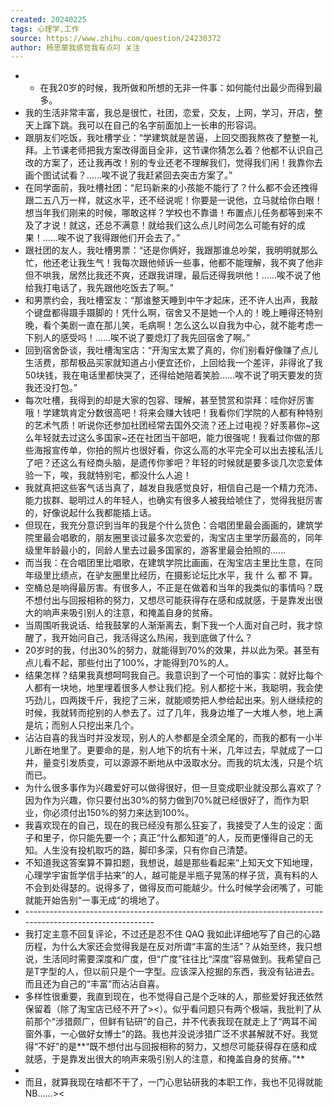 ```yaml
---
created: 20240225
tags: 心理学,工作
source: https://www.zhihu.com/question/24230372
author: 杨思蒙我感觉我有点叼 关注
---
```

- - 在我20岁的时候，我所做和所想的无非一件事：如何能付出最少而得到最多。
- 我的生活非常丰富，我总是很忙，社团，恋爱，交友，上网，学习，开店，整天上蹿下跳。我可以在自己的名字前面加上一长串的形容词。
- 跟朋友们吃饭，我吐槽学业：“学建筑就是苦逼，上回交图我熬夜了整整一礼拜。上节课老师把我方案改得面目全非，这节课你猜怎么着？他都不认识自己改的方案了，还让我再改！别的专业还老不理解我们，觉得我们闲！我靠你去画个图试试看？……唉不说了我赶紧回去突击方案了。”
- 在同学面前，我吐槽社团：“尼玛新来的小孩能不能行了？什么都不会还拽得跟二五八万一样，就这水平，还不经说呢！你要是一说他，立马就给你白眼！想当年我们刚来的时候，哪敢这样？学校也不靠谱！布置点儿任务都等到来不及了才说！就这，还总不满意！就给我们这么点儿时间怎么可能有好的成果！……唉不说了我得跟他们开会去了。”
- 跟社团的友人，我吐槽男票：“还是你俩好，我跟那谁总吵架，我明明就那么忙，他还老让我生气！我每次跟他倾诉一些事，他都不能理解，我不爽了他非但不哄我，居然比我还不爽，还跟我讲理，最后还得我哄他！……唉不说了他给我打电话了，我先跟他吃饭去了啊。”
- 和男票约会，我吐槽室友：“那谁整天睡到中午才起床，还不许人出声，我敲个键盘都得蹑手蹑脚的！凭什么啊，宿舍又不是她一个人的！晚上睡得还特别晚，看个美剧一直在那儿笑，毛病啊！怎么这么以自我为中心，就不能考虑一下别人的感受吗！……唉不说了要熄灯了我先回宿舍了啊。”
- 回到宿舍卧谈，我吐槽淘宝店：“开淘宝太累了真的，你们别看好像赚了点儿生活费，那帮极品买家就知道占小便宜还价，上回给我一个差评，非得讹了我50块钱，我在电话里都快哭了，还得给她陪着笑脸……唉不说了明天要发的货我还没打包。”
- 每次吐槽，我得到的却是大家的包容、理解，甚至赞赏和崇拜：哇你好厉害哦！学建筑肯定分数很高吧！将来会赚大钱吧！我看你们学院的人都有种特别的艺术气质！听说你还参加社团经常去国外交流？还上过电视？好羡慕你~这么年轻就去过这么多国家~还在社团当干部吧，能力很强呢！我看过你做的那些海报宣传单，你拍的照片也很好看，你这么高的水平完全可以出去接私活儿了吧？还这么有经商头脑，是遗传你爹吧？年轻的时候就是要多谈几次恋爱体验一下，唉，我就特别宅，都没什么人追！
- 我就真把这些客气话当真了，越发自我感觉良好，相信自己是一个精力充沛、能力拔群、聪明过人的年轻人，也确实有很多人被我给唬住了，觉得我挺厉害的，好像说起什么我都能插上话。
- 但现在，我充分意识到当年的我是个什么货色：合唱团里最会画画的，建筑学院里最会唱歌的，朋友圈里谈过最多次恋爱的，淘宝店主里学历最高的，同年级里年龄最小的，同龄人里去过最多国家的，游客里最会拍照的……
- 而当我：在合唱团里比唱歌，在建筑学院比画画，在淘宝店主里比生意，在同年级里比绩点，在驴友圈里比经历，在摄影论坛比水平，我 什 么 都 不 算。
- 空桶总是响得最厉害。有很多人，不正是在做着和当年的我类似的事情吗？既不想付出与回报相称的努力，又想尽可能获得存在感和成就感，于是靠发出很大的响声来吸引别人的注意，和掩盖自身的贫瘠。
- 当周围听我说话、给我鼓掌的人渐渐离去，剩下我一个人面对自己时，我才惊醒了，我开始问自己，我活得这么热闹，我到底做了什么？
- 20岁时的我，付出30%的努力，就能得到70%的效果，并以此为荣。甚至有点儿看不起，那些付出了100%，才能得到70%的人。
- 结果怎样？结果我真想呵呵我自己。我意识到了一个可怕的事实：就好比每个人都有一块地，地里埋着很多人参让我们挖。别人都挖十米，我聪明，我会使巧劲儿，四两拨千斤，我挖了三米，就能顺势把人参给起出来。别人继续挖的时候，我就转而挖别的人参去了。过了几年，我身边堆了一大堆人参，地上满是坑；而别人只挖出来几个。
- 沾沾自喜的我当时并没发现，别人的人参都是全须全尾的，而我的都有一小半儿断在地里了。更要命的是，别人地下的坑有十米，几年过去，早就成了一口井，量变引发质变，可以源源不断地从中汲取水分。而我的坑太浅，只是个坑而已。
- 为什么很多事作为兴趣爱好可以做得很好，但一旦变成职业就没那么喜欢了？因为作为兴趣，你只要付出30%的努力做到70%就已经很好了，而作为职业，你必须付出150%的努力来达到100%。
- 我喜欢现在的自己，现在的我已经没有那么狂妄了，我接受了人生的设定：面子和里子，你只能先要一个；真正“什么都知道”的人，反而更懂得自己的无知。人生没有投机取巧的路，脚印多深，只有你自己清楚。
- 不知道我这答案算不算扣题，我想说，越是那些看起来“上知天文下知地理，心理学宇宙哲学信手拈来”的人，越可能是半瓶子晃荡的样子货，真有料的人不会到处得瑟的。说得多了，做得反而可能越少。什么时候学会闭嘴了，可能就能开始告别“一事无成”的境地了。
- \----------------------------------------------------------------------------------------------------------
- 我打定主意不回复评论，不过还是忍不住 QAQ 我如此详细地写了自己的心路历程，为什么大家还会觉得我是在反对所谓“丰富的生活”？从始至终，我只想说，生活同时需要深度和广度，但“广度”往往比“深度”容易做到。我希望自己是T字型的人，但以前只是个一字型。应该深入挖掘的东西，我没有钻进去。而且还为自己的“丰富”而沾沾自喜。
- 多样性很重要，我直到现在，也不觉得自己是个乏味的人，那些爱好我还依然保留着（除了淘宝店已经不开了><）。似乎看问题只有两个极端，我批判了从前那个“涉猎颇广，但鲜有钻研”的自己，并不代表我现在就走上了“两耳不闻窗外事，一心做好女博士”的路。我也并没说涉猎广泛不求甚解就不好。我觉得“不好”的是**“既不想付出与回报相称的努力，又想尽可能获得存在感和成就感，于是靠发出很大的响声来吸引别人的注意，和掩盖自身的贫瘠。”**
-   
- 而且，就算我现在啥都不干了，一门心思钻研我的本职工作，我也不见得就能NB……><
